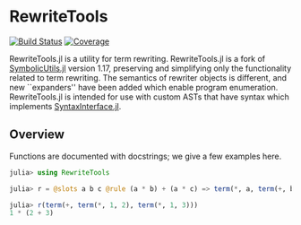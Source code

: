 # RewriteTools

[![Build Status](https://github.com/peterahrens/RewriteTools.jl/actions/workflows/ci.yml/badge.svg?branch=master)](https://github.com/peterahrens/RewriteTools.jl/actions/workflows/ci.yml?query=branch%3Amaster)
[![Coverage](https://codecov.io/gh/peterahrens/RewriteTools.jl/branch/master/graph/badge.svg)](https://codecov.io/gh/peterahrens/RewriteTools.jl)

RewriteTools.jl is a utility for term rewriting. RewriteTools.jl is a
fork of [SymbolicUtils.jl](https://github.com/JuliaSymbolics/SymbolicUtils.jl)
version 1.17, preserving and simplifying only the functionality related to term
rewriting. The semantics of rewriter objects is different, and new ``expanders'' have been added which enable program enumeration. RewriteTools.jl is intended for use with custom ASTs that have syntax
which implements
[SyntaxInterface.jl](https://github.com/peterahrens/SyntaxInterface.jl).


## Overview

Functions are documented with docstrings; we give a few examples here.

```julia
julia> using RewriteTools

julia> r = @slots a b c @rule (a * b) + (a * c) => term(*, a, term(+, b, c))

julia> r(term(+, term(*, 1, 2), term(*, 1, 3)))
1 * (2 + 3)
```
